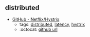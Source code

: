 distributed 
---
* [GitHub - Netflix/Hystrix](https://github.com/Netflix/Hystrix)
    * tags: [distributed](../tags/distributed.md), [latency](../tags/latency.md), [hystrix](../tags/hystrix.md)
    * :octocat: [github url](https://github.com/Netflix/Hystrix)
